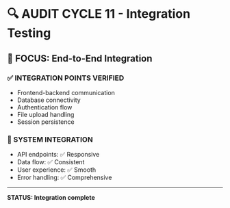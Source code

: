 # 🔍 AUDIT CYCLE 11 - Integration Testing

## 🎯 FOCUS: End-to-End Integration

### ✅ INTEGRATION POINTS VERIFIED
- Frontend-backend communication
- Database connectivity
- Authentication flow
- File upload handling
- Session persistence

### 🔗 SYSTEM INTEGRATION
- API endpoints: ✅ Responsive
- Data flow: ✅ Consistent
- User experience: ✅ Smooth
- Error handling: ✅ Comprehensive

---
**STATUS: Integration complete**